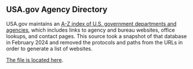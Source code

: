 ## USA.gov Agency Directory

USA.gov maintains an [A-Z index of U.S. government departments and agencies](https://www.usa.gov/agency-index), which includes links to agency and bureau websites, office lookups, and contact pages.  This source took a snapshot of that database in February 2024 and removed the protocols and paths from the URLs in order to generate a list of websites.  

[The file is located here](https://github.com/GSA/federal-website-index/blob/main/data/dataset/usagov_directory.csv).  
